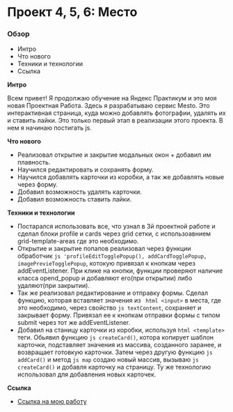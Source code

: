 # Проект 4, 5, 6: Место

### Обзор

* Интро
* Что нового
* Техники и технологии
* Ссылка

**Интро**

Всем привет! Я продолжаю обучение на Яндекс Практикум и это моя новая Проектная Работа.
Здесь я разрабатываю сервис Mesto. Это интерактивная страница, куда можно добавлять
фотографии, удалять их и ставить лайки.
Это только первый этап в реализации этого проекта. В нем я начинаю постигать js.

**Что нового**

* Реализовал открытие и закрытие модальных окон + добавил им плавность.
* Научился редактировать и сохранять форму.
* Научился добавлять карточки из коробки, а так же добавлять новые через форму.
* Добавил возможность удалять карточки.
* Добавил возможность ставить лайки.

**Техники и технологии**

* Постарался использовать все, что узнал в 3й проектной работe и сделал блоки
profile и cards через grid сетки, с использоавнием grid-template-areas
где это необходимо.
* Открытие и закрытие попапов реализовал через функции обработчик
````js 'profileEditTogglePopup(), addCardTogglePopup, imagePrevieTogglePopup````,
котокую привязал к кнопкам через addEventListener. При клике на кнопки, функции
проверяют наличие класса opend_popup и добавляют его(при открытии) либо удаляют(при
закрытии).
* Так же реализовал редактирование и отправку формы. Сделал функцию, которая вставляет
значения из ``` html <input>``` в места, где это необходимо, через свойство ```js textContent```,
сохраняет и закрывает форму. Привязал ее к кнопкам отправки формы с типом submit через тот же
addEventListener.
* Добавил на станицу карточки из коробки, используя ```html <template>``` теги. Обьявил функцию
````js createCard()````, котора копирует шаблон карточки, подставляет значения из массива, созданного
заранее, и возвращает готовкую карточки. Затем через другую функцию ````js addCard()```` и метод
````js map```` создаю новый массив, вызываю ````js createCard()```` и добавля карточку на страницу.
Ту же технологию использовал для добавления новых карточек.



**Ссылка**

* [Ссылка на мою работу](https://vladis-garagashev.github.io/mesto/index.html)
